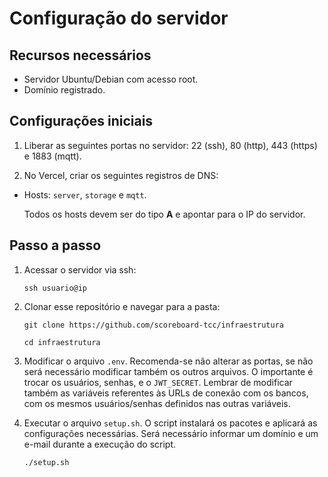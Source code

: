 # Configuração do servidor

## Recursos necessários

- Servidor Ubuntu/Debian com acesso root.
- Domínio registrado.

## Configurações iniciais

1. Liberar as seguintes portas no servidor: 22 (ssh), 80 (http), 443 (https) e 1883 (mqtt).

2. No Vercel, criar os seguintes registros de DNS:

- Hosts: `server`, `storage` e `mqtt`.

    Todos os hosts devem ser do tipo **A** e apontar para o IP do servidor.

## Passo a passo

1. Acessar o servidor via ssh:

    `ssh usuario@ip`

2. Clonar esse repositório e navegar para a pasta: 

    `git clone https://github.com/scoreboard-tcc/infraestrutura`

    `cd infraestrutura`

3. Modificar o arquivo `.env`. Recomenda-se não alterar as portas, se não será necessário modificar também os outros arquivos. O importante é trocar os usuários, senhas, e o `JWT_SECRET`. Lembrar de modificar também as variáveis referentes às URLs de conexão com os bancos, com os mesmos usuários/senhas definidos nas outras variáveis.

4. Executar o arquivo `setup.sh`. O script instalará os pacotes e aplicará as configurações necessárias. Será necessário informar um domínio e um e-mail durante a execução do script.

    `./setup.sh`